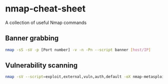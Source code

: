 # nmap-cheat-sheet
A collection of useful Nmap commands

## Banner grabbing
```Bash
nmap -sS -sV -p [Port number] -v -n -Pn --script banner [host/IP]
```

## Vulnerability scanning
```Bash
nmap -sV --script=exploit,external,vuln,auth,default -oX nmap-metasploitable-test2.xml --webxml [host/IP]
```
